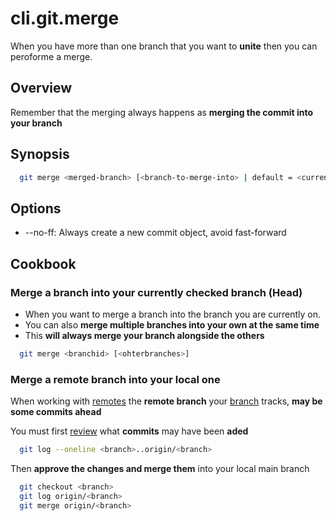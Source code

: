 # cli.git.merge

When you have more than one branch that you want to **unite** then you can
peroforme a merge.

## Overview

Remember that the merging always happens as **merging the commit into your branch**

## Synopsis

```sh
  git merge <merged-branch> [<branch-to-merge-into> | default = <currenthead>]
```

## Options

- --no-ff: Always create a new commit object, avoid fast-forward

## Cookbook

### Merge a branch into your currently checked branch (Head)

- When you want to merge a branch into the branch you are currently on.
- You can also **merge multiple branches into your own at the same time**
- This **will always merge your branch alongside the others**

```sh
  git merge <branchid> [<ohterbranches>]
```

### Merge a remote branch into your local one

When working with [remotes](./95us.md) the **remote branch** your
[branch](./j4in.md) tracks, **may be some commits ahead**

You must first [review](./m36a.md) what **commits** may have been **aded**

```sh
  git log --oneline <branch>..origin/<branch>
```

Then **approve the changes and merge them** into your local main branch

```sh
  git checkout <branch>
  git log origin/<branch>
  git merge origin/<branch>
```
